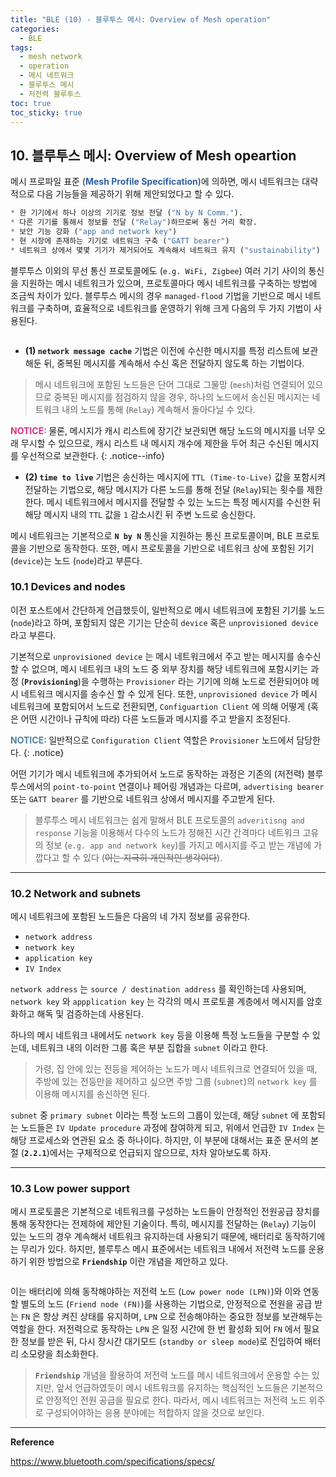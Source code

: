```yaml
---
title: "BLE (10) - 블루투스 메시: Overview of Mesh operation"
categories:
  - BLE
tags:
  - mesh network
  - operation
  - 메시 네트워크
  - 블루투스 메시
  - 저전력 블루투스
toc: true
toc_sticky: true
---
```


## 10. 블루투스 메시: Overview of Mesh opeartion

메시 프로파일 표준 (<span style="color:#3060A0"><b>Mesh Profile Specification</b></span>)에 의하면, 메시 네트워크는 대략적으로 다음 기능들을 제공하기 위해 제안되었다고 할 수 있다.

```python
* 한 기기에서 하나 이상의 기기로 정보 전달 ("N by N Comm.").
* 다른 기기를 통해서 정보를 전달 ("Relay")하므로써 통신 거리 확장.
* 보안 기능 강화 ("app and network key")
* 현 시장에 존재하는 기기로 네트워크 구축 ("GATT bearer")
* 네트워크 상에서 몇몇 기기가 제거되어도 계속해서 네트워크 유지 ("sustainability")
```

블루투스 이외의 무선 통신 프로토콜에도 (`e.g. WiFi, Zigbee`) 여러 기기 사이의 통신을 지원하는 메시 네트워크가 있으며, 프로토콜마다 메시 네트워크를 구축하는 방법에 조금씩 차이가 있다. 블루투스 메시의 경우 `managed-flood` 기법을 기반으로 메시 네트워크를 구축하며, 효율적으로 네트워크를 운영하기 위해 크게 다음의 두 가지 기법이 사용된다.

<figure style="width: 80%" class="align-center">
  <img src="{{ site.url }}{{ site.baseurl }}/assets/images/ble-mesh2-fig1.png" alt="">
</figure>

* **(1) `network message cache`**  기법은 이전에 수신한 메시지를 특정 리스트에 보관해둔 뒤, 중복된 메시지를 계속해서 수신 혹은 전달하지 않도록 하는 기법이다. 

> 메시 네트워크에 포함된 노드들은 단어 그대로 그물망 (`mesh`)처럼 연결되어 있으므로 중복된 메시지를 점검하지 않을 경우, 하나의 노드에서 송신된 메시지는 네트워크 내의 노드를 통해 (`Relay`) 계속해서 돌아다닐 수 있다.

<span style="color:#E03080"><b>NOTICE: </b></span> 물론, 메시지가 캐시 리스트에 장기간 보관되면 해당 노드의 메시지를 너무 오래 무시할 수 있으므로, 캐시 리스트 내 메시지 개수에 제한을 두어 최근 수신된 메시지를 우선적으로 보관한다.
{: .notice--info}

* **(2) `time to live`** 기법은 송신하는 메시지에 `TTL (Time-to-Live)` 값을 포함시켜 전달하는 기법으로, 해당 메시지가 다른 노드를 통해 전달 (`Relay`)되는 횟수를 제한한다. 메시 네트워크에서 메시지를 전달할 수 있는 노드는 특정 메시지를 수신한 뒤 해당 메시지 내의 `TTL` 값을 `1` 감소시킨 뒤 주변 노드로 송신한다.

메시 네트워크는 기본적으로 **`N by N`** 통신을 지원하는 통신 프로토콜이며, BLE 프로토콜을 기반으로 동작한다. 또한, 메시 프로토콜을 기반으로 네트워크 상에 포함된 기기 (`device`)는 노드 (`node`)라고 부른다.

### 10.1 Devices and nodes

이전 포스트에서 간단하게 언급했듯이, 일반적으로 메시 네트워크에 포함된 기기를 노드 (`node`)라고 하며, 포함되지 않은 기기는 단순히 `device` 혹은 `unprovisioned device` 라고 부른다.

기본적으로 `unprovisioned device` 는 메시 네트워크에서 주고 받는 메시지를 송수신 할 수 없으며, 메시 네트워크 내의 노드 중 외부 장치를 해당 네트워크에 포함시키는 과정 (**`Provisioning`**)을 수행하는 `Provisioner` 라는 기기에 의해 노드로 전환되어야 메시 네트워크 메시지를 송수신 할 수 있게 된다. 또한, `unprovisioned device` 가 메시 네트워크에 포함되어서 노드로 전환되면, `Configuartion Client` 에 의해 어떻게 (혹은 어떤 시간이나 규칙에 따라) 다른 노드들과 메시지를 주고 받을지 조정된다.

<span style="color:#5080A0"><b>NOTICE: </b></span> 일반적으로 `Configuration Client` 역할은 `Provisioner` 노드에서 담당한다.
{: .notice}

어떤 기기가 메시 네트워크에 추가되어서 노드로 동작하는 과정은 기존의 (저전력) 블루투스에서의 `point-to-point` 연결이나 페어링 개념과는 다르며, `advertising bearer` 또는 `GATT bearer` 를 기반으로 네트워크 상에서 메시지를 주고받게 된다.

> 블루투스 메시 네트워크는 쉽게 말해서 BLE 프로토콜의 `adveritisng and response` 기능을 이용해서 다수의 노드가 정해진 시간 간격마다 네트워크 고유의 정보 (`e.g. app and network key`)를 가지고 메시지를 주고 받는 개념에 가깝다고 할 수 있다 (~~이는 지극히 개인적인 생각이다~~).

---

### 10.2 Network and subnets

메시 네트워크에 포함된 노드들은 다음의 네 가지 정보를 공유한다.

* `network address`
* `network key`
* `application key`
* `IV Index`

`network address` 는 `source / destination address` 를 확인하는데 사용되며, `network key` 와 `appplication key` 는 각각의 메시 프로토콜 계층에서 메시지를 암호화하고 해독 및 검증하는데 사용된다.

하나의 메시 네트워크 내에서도 `network key` 등을 이용해 특정 노드들을 구분할 수 있는데, 네트워크 내의 이러한 그룹 혹은 부분 집합을 `subnet` 이라고 한다.

>가령, 집 안에 있는 전등을 제어하는 노드가 메시 네트워크로 연결되어 있을 때, 주방에 있는 전등만을 제어하고 싶으면 주방 그룹 (`subnet`)의 `network key` 를 이용해 메시지를 송신하면 된다.

`subnet` 중 `primary subnet` 이라는 특정 노드의 그룹이 있는데, 해당 `subnet` 에 포함되는 노드들은 `IV Update procedure` 과정에 참여하게 되고, 위에서 언급한 `IV Index` 는 해당 프로세스와 연관된 요소 중 하나이다. 하지만, 이 부분에 대해서는 표준 문서의 본 절 (**`2.2.1`**)에서는 구체적으로 언급되지 않으므로, 차차 알아보도록 하자.

---

### 10.3 Low power support

메시 프로토콜은 기본적으로 네트워크를 구성하는 노드들이 안정적인 전원공급 장치를 통해 동작한다는 전제하에 제안된 기술이다. 특히, 메시지를 전달하는 (`Relay`) 기능이 있는 노드의 경우 계속해서 네트워크 유지하는데 사용되기 때문에, 배터리로 동작하기에는 무리가 있다. 하지만, 블루투스 메시 표준에서는 네트워크 내에서 저전력 노드를 운용하기 위한 방법으로 **`Friendship`** 이란 개념을 제안하고 있다.

<figure style="width: 100%">
  <img src="{{ site.url }}{{ site.baseurl }}/assets/images/ble-mesh2-fig2.png" alt="">
</figure>

이는 배터리에 의해 동작해야하는 저전력 노드 (`Low power node (LPN)`)와 이와 연동할 별도의 노드 (`Friend node (FN)`)를 사용하는 기법으로, 안정적으로 전원을 공급 받는 `FN` 은 항상 켜진 상태를 유지하며, `LPN` 으로 전송해야하는 중요한 정보를 보관해두는 역할을 한다. 저전력으로 동작하는 `LPN` 은 일정 시간에 한 번 활성화 되어 `FN` 에서 필요한 정보를 받은 뒤, 다시 장시간 대기모드 (`standby or sleep mode`)로 진입하여 배터리 소모량을 최소화한다.

>**`Friendship`** 개념을 활용하여 저전력 노드를 메시 네트워크에서 운용할 수는 있지만, 앞서 언급하였듯이 메시 네트워크를 유지하는 핵심적인 노드들은 기본적으로 안정적인 전원 공급을 필요로 한다. 따라서, 메시 네트워크는 저전력 노드 위주로 구성되어야하는 응용 분야에는 적합하지 않을 것으로 보인다.

---

**Reference**

https://www.bluetooth.com/specifications/specs/